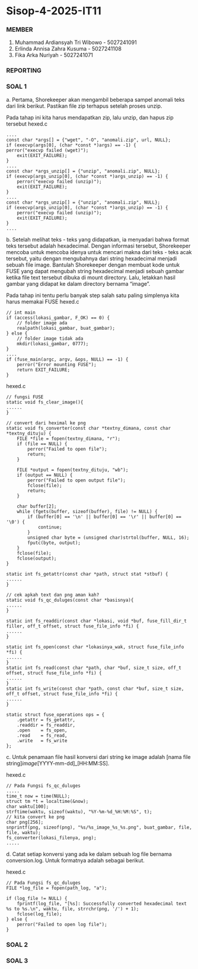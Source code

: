 # Sisop-4-2025-IT11

### MEMBER
1. Muhammad Ardiansyah Tri Wibowo - 5027241091
2. Erlinda Annisa Zahra Kusuma - 5027241108
3. Fika Arka Nuriyah - 5027241071


### REPORTING 

### SOAL 1
a. Pertama, Shorekeeper akan mengambil beberapa sampel anomali teks dari link berikut. Pastikan file zip terhapus setelah proses unzip.

Pada tahap ini kita harus mendapatkan zip, lalu unzip, dan hapus zip tersebut
hexed.c
```
....
const char *args[] = {"wget", "-O", "anomali.zip", url, NULL};
if (execvp(args[0], (char *const *)args) == -1) {
perror("execvp failed (wget)");
    exit(EXIT_FAILURE);
}
....
const char *args_unzip[] = {"unzip", "anomali.zip", NULL};
if (execvp(args_unzip[0], (char *const *)args_unzip) == -1) {
    perror("execvp failed (unzip)");
    exit(EXIT_FAILURE);
}
....
const char *args_unzip[] = {"unzip", "anomali.zip", NULL};
if (execvp(args_unzip[0], (char *const *)args_unzip) == -1) {
    perror("execvp failed (unzip)");
    exit(EXIT_FAILURE);
}
....
```

b. Setelah melihat teks - teks yang didapatkan, ia menyadari bahwa format teks tersebut adalah hexadecimal. Dengan informasi tersebut, Shorekeeper mencoba untuk mencoba idenya untuk mencari makna dari teks - teks acak tersebut, yaitu dengan mengubahnya dari string hexadecimal menjadi sebuah file image. Bantulah Shorekeeper dengan membuat kode untuk FUSE yang dapat mengubah string hexadecimal menjadi sebuah gambar ketika file text tersebut dibuka di mount directory. Lalu, letakkan hasil gambar yang didapat ke dalam directory bernama “image”.

Pada tahap ini tentu perlu banyak step salah satu paling simplenya kita harus memakai FUSE
hexed.c
```
// int main
if (access(lokasi_gambar, F_OK) == 0) {
    // folder image ada
    realpath(lokasi_gambar, buat_gambar);
} else {
    // folder image tidak ada
    mkdir(lokasi_gambar, 0777);
}
....
if (fuse_main(argc, argv, &ops, NULL) == -1) {
    perror("Error mounting FUSE");
    return EXIT_FAILURE;
}
```

hexed.c
```
// fungsi FUSE
static void fs_clear_image(){
......
} 

// convert dari heximal ke png
static void fs_converter(const char *textny_dimana, const char *textny_dituju) {
    FILE *file = fopen(textny_dimana, "r");
    if (file == NULL) {
        perror("Failed to open file");
        return;
    }

    FILE *output = fopen(textny_dituju, "wb");
    if (output == NULL) {
        perror("Failed to open output file");
        fclose(file);
        return;
    }

    char buffer[2];
    while (fgets(buffer, sizeof(buffer), file) != NULL) {
        if (buffer[0] == '\n' || buffer[0] == '\r' || buffer[0] == '\0') { 
            continue; 
        }
        unsigned char byte = (unsigned char)strtol(buffer, NULL, 16);
        fputc(byte, output);
    }
    fclose(file);
    fclose(output);
}

static int fs_getattr(const char *path, struct stat *stbuf) {
......
}

// cek apkah text dan png aman kah?
static void fs_qc_duluges(const char *basisnya){
......
}

static int fs_readdir(const char *lokasi, void *buf, fuse_fill_dir_t filler, off_t offset, struct fuse_file_info *fi) {
......
}

static int fs_open(const char *lokasinya_wak, struct fuse_file_info *fi) {
......
}
static int fs_read(const char *path, char *buf, size_t size, off_t offset, struct fuse_file_info *fi) {
......
}
static int fs_write(const char *path, const char *buf, size_t size, off_t offset, struct fuse_file_info *fi) {
......
}

static struct fuse_operations ops = {
    .getattr = fs_getattr,
    .readdir = fs_readdir,
    .open    = fs_open,
    .read    = fs_read,
    .write   = fs_write
};

```

c. Untuk penamaan file hasil konversi dari string ke image adalah [nama file string]_image_[YYYY-mm-dd]_[HH:MM:SS].

hexed.c
```
// Pada Fungsi fs_qc_duluges
.....
time_t now = time(NULL);
struct tm *t = localtime(&now);
char waktu[100];
strftime(waktu, sizeof(waktu), "%Y-%m-%d_%H:%M:%S", t);
// kita convert ke png
char png[256];
snprintf(png, sizeof(png), "%s/%s_image_%s_%s.png", buat_gambar, file, file, waktu);
fs_converter(lokasi_filenya, png);
.....
```

d. Catat setiap konversi yang ada ke dalam sebuah log file bernama conversion.log. Untuk formatnya adalah sebagai berikut.

hexed.c
```
// Pada Fungsi fs_qc_duluges
FILE *log_file = fopen(path_log, "a");

if (log_file != NULL) {
    fprintf(log_file, "[%s]: Successfully converted hexadecimal text %s to %s.\n", waktu, file, strrchr(png, '/') + 1);
    fclose(log_file);
} else {
    perror("Failed to open log file");
}
```


### SOAL 2
### SOAL 3
